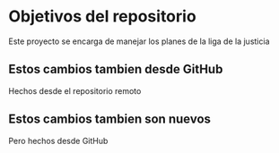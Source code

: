 # Objetivos del repositorio

Este proyecto se encarga de manejar los planes de la liga de la justicia


## Estos cambios tambien desde GitHub 

Hechos desde el repositorio remoto

## Estos cambios tambien son nuevos

Pero hechos desde GitHub

